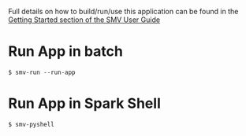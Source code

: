 
Full details on how to build/run/use this application can be found in the [Getting Started section of the SMV User Guide](https://github.com/TresAmigosSD/SMV/blob/master/docs/user/getting_started.md)

# Run App in batch
```shell
$ smv-run --run-app
```

# Run App in Spark Shell
```shell
$ smv-pyshell
```
